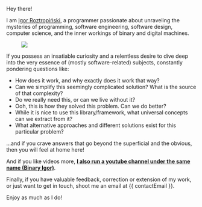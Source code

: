 Hey there! 

I am <a target="_blank" href="https://igor.roztropinski.com">Igor Roztropiński</a>, a programmer passionate about unraveling the mysteries of programming, software engineering, software design, computer science, and the inner workings of binary and digital machines.

<figure>
    <img id="profile-image" src="{{ imagesPath }}/profile.png">
</figure>


If you possess an insatiable curiosity and a relentless desire to dive deep into the very essence of (mostly software-related) subjects, constantly pondering questions like:
* How does it work, and why exactly does it work that way?
* Can we simplify this seemingly complicated solution? What is the source of that complexity?
* Do we really need this, or can we live without it?
* Ooh, this is how they solved this problem. Can we do better?
* While it is nice to use this library/framework, what universal concepts can we extract from it?
* What alternative approaches and different solutions exist for this particular problem?

...and if you crave answers that go beyond the superficial and the obvious, then you will feel at home here!

And if you like videos more, **<a target="_blank" href="{{youtubeChannelUrl}}"> I also run a youtube channel under the same name (Binary Igor)</a>**.

Finally, if you have valuable feedback, correction or extension of my work, or just want to get in touch, shoot me an email at <span id="contact-email" class="font-bold">{{ contactEmail }}</span>.

Enjoy as much as I do!
